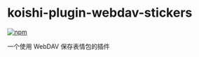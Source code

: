 # koishi-plugin-webdav-stickers

[![npm](https://img.shields.io/npm/v/koishi-plugin-webdav-stickers?style=flat-square)](https://www.npmjs.com/package/koishi-plugin-webdav-stickers)

一个使用 WebDAV 保存表情包的插件
